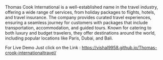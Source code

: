 Thomas Cook International
is a well-established name in the travel industry, offering a wide range of services, from holiday packages to flights, hotels, and travel insurance. The company provides curated travel experiences, ensuring a seamless journey for customers with packages that include transportation, accommodation, and guided tours. Known for catering to both luxury and budget travelers, they offer destinations around the world, including popular locations like Paris, Dubai, and Bali. 


For Live Demo Just click on the Link :
https://vishal9958.github.io/Thomas-crook-internationaltravel/

